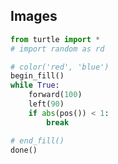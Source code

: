 <!-- Date 07-06-2021 -->

<!--* Images -->
<!--* Images -->

## Images

```python
from turtle import *
# import random as rd

# color('red', 'blue')
begin_fill()
while True:
    forward(100)
    left(90)
    if abs(pos()) < 1:
        break

# end_fill()
done()
```
